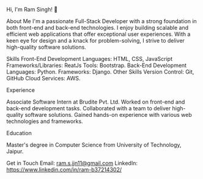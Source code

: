 Hi, I'm Ram Singh! 👋

About Me
I'm a passionate Full-Stack Developer with a strong foundation in both front-end and back-end technologies. I enjoy building scalable and efficient web applications that offer exceptional user experiences. With a keen eye for design and a knack for problem-solving, I strive to deliver high-quality software solutions.

Skills
Front-End Development
Languages: HTML, CSS, JavaScript
Frameworks/Libraries: ReatJs
Tools: Bootstrap.
Back-End Development
Languages: Python.
Frameworks: Django.
Other Skills
Version Control: Git, GitHub
Cloud Services: AWS.


Experience

Associate Software Intern at Brudite Pvt. Ltd.
Worked on front-end and back-end development tasks.
Collaborated with a team to deliver high-quality software solutions.
Gained hands-on experience with various web technologies and frameworks.

Education

Master's degree in Computer Science from University of Technology, Jaipur.

Get in Touch
Email: ram.s.jjn11@gmail.com
LinkedIn: https://www.linkedin.com/in/ram-b37214302/
